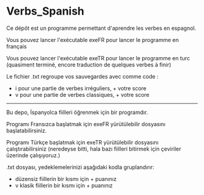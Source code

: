 # Verbs_Spanish
Ce dépôt est un programme permettant d'aprendre les verbes en espagnol.

Vous pouvez lancer l'exécutable exeFR pour lancer le programme en français

Vous pouvez lancer l'exécutable exeTR pour lancer le programme en turc (quasiment terminé, encore traduction de quelques verbes à finir)

Le fichier .txt regroupe vos sauvegardes avec comme code :
- i pour une partie de verbes irréguliers, + votre score
- v pour une partie de verbes classiques, + votre score

--------------------------------------------------------------------------------------------------------

Bu depo, İspanyolca fiilleri öğrenmek için bir programdır.

Programı Fransızca başlatmak için exeFR yürütülebilir dosyasını başlatabilirsiniz.

Programı Türkçe başlatmak için exeTR yürütülebilir dosyasını çalıştırabilirsiniz (neredeyse bitti, hala bazı fiilleri bitirmek için çeviriler üzerinde çalışıyoruz.)

.txt dosyası, yedeklemelerinizi aşağıdaki kodla gruplandırır:
- düzensiz fiillerin bir kısmı için + puanınız
- v klasik fiillerin bir kısmı için + puanınız
